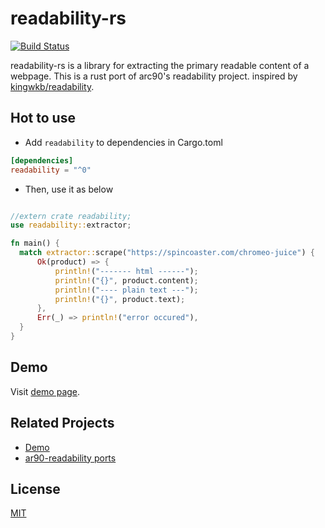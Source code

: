 readability-rs
=============

[![Build Status](https://travis-ci.org/kumabook/readability.svg?branch=master)](https://travis-ci.org/kumabook/readability)

readability-rs is a library for extracting the primary readable content of a webpage.
This is a rust port of arc90's readability project.
inspired by [kingwkb/readability](https://github.com/kingwkb/readability).


Hot to use
-------


- Add `readability` to dependencies in Cargo.toml

```toml
[dependencies]
readability = "^0"
```

- Then, use it as below

```rust

//extern crate readability;
use readability::extractor;

fn main() {
  match extractor::scrape("https://spincoaster.com/chromeo-juice") {
      Ok(product) => {
          println!("------- html ------");
          println!("{}", product.content);
          println!("---- plain text ---");
          println!("{}", product.text);
      },
      Err(_) => println!("error occured"),
  }
}

```


Demo
-------

Visit [demo page](http://readability-rs.herokuapp.com/web/index.html).


Related Projects
----------------

- [Demo](https://github.com/kumabook/readability-demo)
- [ar90-readability ports](https://github.com/masukomi/ar90-readability#ports)

License
-------

[MIT](LICENSE)
